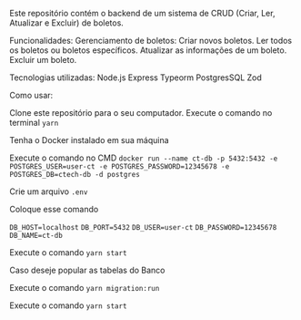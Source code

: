 Este repositório contém o backend de um sistema de CRUD (Criar, Ler, Atualizar e Excluir) de boletos. 

Funcionalidades:
Gerenciamento de boletos:
Criar novos boletos.
Ler todos os boletos ou boletos específicos.
Atualizar as informações de um boleto.
Excluir um boleto.

Tecnologias utilizadas:
Node.js
Express
Typeorm
PostgresSQL
Zod

Como usar:

Clone este repositório para o seu computador.
Execute o comando no terminal `yarn`

Tenha o Docker instalado em sua máquina

Execute o comando no CMD `docker run --name ct-db -p 5432:5432 -e POSTGRES_USER=user-ct -e POSTGRES_PASSWORD=12345678 -e POSTGRES_DB=ctech-db -d postgres`

Crie um arquivo `.env`

Coloque esse comando 

`DB_HOST=localhost`
`DB_PORT=5432`
`DB_USER=user-ct`
`DB_PASSWORD=12345678`
`DB_NAME=ct-db`

Execute o comando `yarn start`

Caso deseje popular as tabelas do Banco

Execute o comando `yarn migration:run`

Execute o comando `yarn start`
